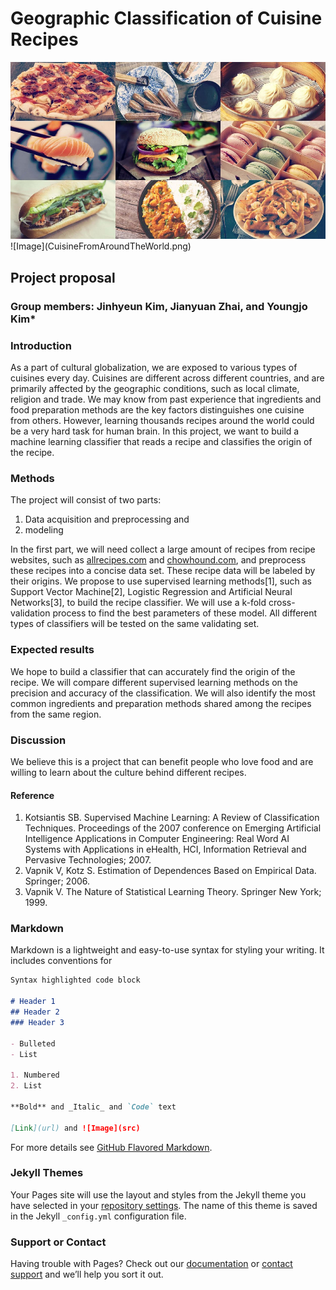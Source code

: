 # Geographic Classification of Cuisine Recipes

<img src = "CuisineFromAroundTheWorld.png">
![Image](CuisineFromAroundTheWorld.png)

## Project proposal
### Group members: Jinhyeun Kim, Jianyuan Zhai, and Youngjo Kim*

### Introduction
As a part of cultural globalization, we are exposed to various types of cuisines every day. Cuisines are different across different countries, and are primarily affected by the geographic conditions, such as local climate, religion and trade. We may know from past experience that ingredients and food preparation methods are the key factors distinguishes one cuisine from others. However, learning thousands recipes around the world could be a very hard task for human brain. In this project, we want to build a machine learning classifier that reads a recipe and classifies the origin of the recipe.

### Methods
The project will consist of two parts: 
1. Data acquisition and preprocessing and
2. modeling

In the first part, we will need collect a large amount of recipes from recipe websites, such as <a href="https://www.allrecipes.com/" target="_blank">allrecipes.com</a> and <a href="https://www.allrecipes.com/" target="_blank">chowhound.com</a>, and preprocess these recipes into a concise data set. These recipe data will be labeled by their origins. We propose to use supervised learning methods[1], such as Support Vector Machine[2], Logistic Regression and Artificial Neural Networks[3], to build the recipe classifier. We will use a k-fold cross-validation process to find the best parameters of these model. All different types of classifiers will be tested on the same validating set. 

### Expected results
We hope to build a classifier that can accurately find the origin of the recipe. We will compare different supervised learning methods on the precision and accuracy of the classification. We will also identify the most common ingredients and preparation methods shared among the recipes from the same region. 

### Discussion
We believe this is a project that can benefit people who love food and are willing to learn about the culture behind different recipes.

#### Reference
1. Kotsiantis SB. Supervised Machine Learning: A Review of Classification Techniques. Proceedings of the 2007 conference on Emerging Artificial Intelligence Applications in Computer Engineering: Real Word AI Systems with Applications in eHealth, HCI, Information Retrieval and Pervasive Technologies; 2007.
2.	Vapnik V, Kotz S. Estimation of Dependences Based on Empirical Data. Springer; 2006.
3.	Vapnik V. The Nature of Statistical Learning Theory. Springer New York; 1999.



### Markdown

Markdown is a lightweight and easy-to-use syntax for styling your writing. It includes conventions for

```markdown
Syntax highlighted code block

# Header 1
## Header 2
### Header 3

- Bulleted
- List

1. Numbered
2. List

**Bold** and _Italic_ and `Code` text

[Link](url) and ![Image](src)
```

For more details see [GitHub Flavored Markdown](https://guides.github.com/features/mastering-markdown/).

### Jekyll Themes

Your Pages site will use the layout and styles from the Jekyll theme you have selected in your [repository settings](https://github.com/Youngjo-Kim/CX4240_project_2019/settings). The name of this theme is saved in the Jekyll `_config.yml` configuration file.

### Support or Contact

Having trouble with Pages? Check out our [documentation](https://help.github.com/categories/github-pages-basics/) or [contact support](https://github.com/contact) and we’ll help you sort it out.
